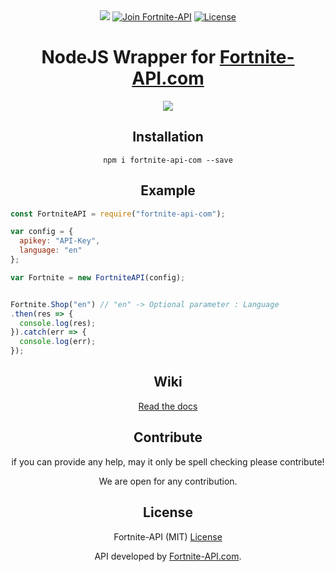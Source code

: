 <div align="center">
<a href="https://npmjs.com/package/fortnite-api-com"><img src="https://img.shields.io/npm/v/fortnite-api-com.svg?style=flat-square"/></a>
<a href="https://discord.gg/AqzEcMm" target="_blank"><img src="https://img.shields.io/badge/dynamic/json.svg?style=flat-square&label=Join%20Fortnite-API&colorB=7289DA&url=https://discordapp.com/api/servers/445203868624748555/embed.json&query=$.members.length&suffix=%20Members%20online&logo=discord" alt="Join Fortnite-API"></a>
<a href="https://github.com/SwitchbladeBot/fnbrco.js/blob/master/LICENSE" target="_blank"><img src="https://img.shields.io/github/license/SwitchbladeBot/fnbrco.js.svg?style=flat-square" alt="License"/></a>

# NodeJS Wrapper for [Fortnite-API.com](https://fortnite-api.com)
<img src="https://i.imgur.com/38Vs4w5.png" style="max-width:100%;">

## Installation
`
npm i fortnite-api-com --save
`

## Example

</div>

```javascript
const FortniteAPI = require("fortnite-api-com");

var config = {
  apikey: "API-Key",
  language: "en"
};

var Fortnite = new FortniteAPI(config);


Fortnite.Shop("en") // "en" -> Optional parameter : Language
.then(res => {
  console.log(res);
}).catch(err => {
  console.log(err);
});
```
<div align="center">
  
## Wiki

<a href="https://github.com/Fortnite-API/nodejs-wrapper/wiki">Read the docs</a>

## Contribute

if you can provide any help, may it only be spell checking please contribute!

We are open for any contribution.

## License

Fortnite-API (MIT) [License](https://github.com/Fortnite-API/js-wrapper/blob/master/LICENSE "MIT License")

API developed by [Fortnite-API.com](https://fortnite-api.com/about).
</div>
